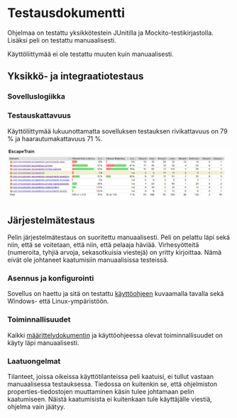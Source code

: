 # Testausdokumentti

Ohjelmaa on testattu yksikkötestein JUnitilla ja Mockito-testikirjastolla. Lisäksi peli on testattu manuaalisesti. 

Käyttöliittymää ei ole testattu muuten kuin manuaalisesti.

## Yksikkö- ja integraatiotestaus

### Sovelluslogiikka

### Testauskattavuus

Käyttöliittymää lukuunottamatta sovelluksen testauksen rivikattavuus on 79 % ja haarautumakattavuus 71 %.

<img src="https://github.com/Varjokorento/Ohjelmistotekniikka/blob/master/EscapeTrain/EscapeTrain/Dokumentaatio/testaustilastot.PNG">

## Järjestelmätestaus

Pelin järjestelmätestaus on suoritettu manuaalisesti. Peli on pelattu läpi sekä niin, että se voitetaan, että niin, että pelaaja häviää. Virhesyötteitä (numeroita, tyhjiä arvoja, sekasotkuisia viestejä) on yritty kirjoittaa. Nämä eivät ole johtaneet kaatumisiin manuaalisissa testeissä. 

### Asennus ja konfigurointi

Sovellus on haettu ja sitä on testattu [käyttöohjeen](https://github.com/Varjokorento/Ohjelmistotekniikka/blob/master/EscapeTrain/EscapeTrain/Dokumentaatio/kayttoohje.md) kuvaamalla tavalla sekä Windows- että Linux-ympäristöön.

### Toiminnallisuudet

Kaikki [määrittelydokumentin](https://github.com/Varjokorento/Ohjelmistotekniikka/blob/master/EscapeTrain/EscapeTrain/Dokumentaatio/vaatimusmaarittely.md) ja käyttöohjeessa olevat toiminnallisuudet on käyty läpi manuaalisesti. 

### Laatuongelmat

Tilanteet, joissa oikeissa käyttötilanteissa peli kaatuisi, ei tullut vastaan manuaalisessa testauksessa. Tiedossa on kuitenkin se, että ohjelmiston properties-tiedostojen muuttaminen käsin tulee johtamaan pelin kaatumiseen. Näistä kaatumisista ei kuitenkaan tule käyttäjälle viestiä, ohjelma vain jäätyy. 



